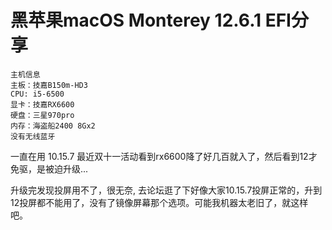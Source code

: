 # 黑苹果macOS Monterey 12.6.1 EFI分享
```
主机信息
主板：技嘉B150m-HD3
CPU: i5-6500
显卡：技嘉RX6600
硬盘：三星970pro
内存：海盗船2400 8Gx2 
没有无线蓝牙
```

一直在用 10.15.7 最近双十一活动看到rx6600降了好几百就入了，然后看到12才免驱，是被迫升级...

升级完发现投屏用不了，很无奈,
去论坛逛了下好像大家10.15.7投屏正常的，升到12投屏都不能用了，没有了镜像屏幕那个选项。可能我机器太老旧了，就这样吧。
